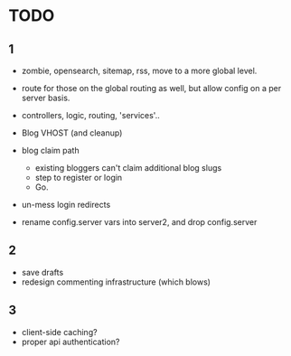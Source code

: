 TODO
=======

1
-------

- zombie, opensearch, sitemap, rss, move to a more global level.
- route for those on the global routing as well, but allow config on a per server basis.
- controllers, logic, routing, 'services'..

- Blog VHOST (and cleanup)

- blog claim path
  - existing bloggers can't claim additional blog slugs
  - step to register or login
  - Go.

- un-mess login redirects

- rename config.server vars into server2, and drop config.server

2
-------

- save drafts
- redesign commenting infrastructure (which blows)


3
-------

- client-side caching?
- proper api authentication?